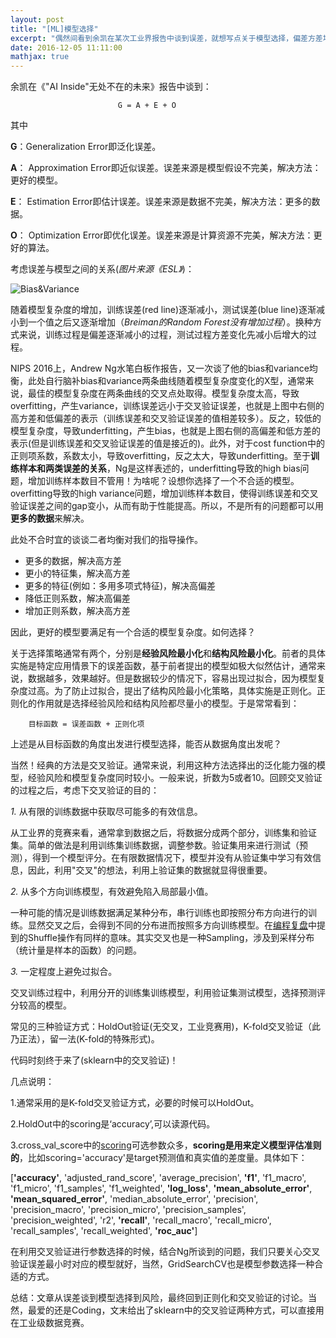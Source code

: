 ```yaml
---
layout: post
title: "[ML]模型选择"
excerpt: "偶然间看到余凯在某次工业界报告中谈到误差，就想写点关于模型选择，偏差方差均衡，交叉验证之类的东西。"
date: 2016-12-05 11:11:00
mathjax: true
---
```

<script type="text/javascript" src="http://cdn.mathjax.org/mathjax/latest/MathJax.js?config=default"></script>

余凯在《"AI Inside"无处不在的未来》报告中谈到：

                            G = A + E + O

其中

**G**：Generalization Error即泛化误差。

**A**： Approximation Error即近似误差。误差来源是模型假设不完美，解决方法：更好的模型。

**E**： Estimation Error即估计误差。误差来源是数据不完美，解决方法：更多的数据。

**O**： Optimization Error即优化误差。误差来源是计算资源不完美，解决方法：更好的算法。

考虑误差与模型之间的关系(_图片来源《ESL》_)：

![Bias&Variance](http://ww3.sinaimg.cn/mw690/aba7d18bgw1faguvucn98j20hk0db41m.jpg)

随着模型复杂度的增加，训练误差(red line)逐渐减小，测试误差(blue line)逐渐减小到一个值之后又逐渐增加（_Breiman的Random Forest没有增加过程_）。换种方式来说，训练过程是偏差逐渐减小的过程，测试过程方差变化先减小后增大的过程。

NIPS 2016上，Andrew Ng水笔白板作报告，又一次谈了他的bias和variance均衡，此处自行脑补bias和variance两条曲线随着模型复杂度变化的X型，通常来说，最佳的模型复杂度在两条曲线的交叉点处取得。模型复杂度太高，导致overfitting，产生variance，训练误差远小于交叉验证误差，也就是上图中右侧的高方差和低偏差的表示（训练误差和交叉验证误差的值相差较多）。反之，较低的模型复杂度，导致underfitting，产生bias，也就是上图右侧的高偏差和低方差的表示(但是训练误差和交叉验证误差的值是接近的)。此外，对于cost function中的正则项系数，系数太小，导致overfitting，反之太大，导致underfitting。至于**训练样本和两类误差的关系**，Ng是这样表述的，underfitting导致的high bias问题，增加训练样本数目不管用！为啥呢？设想你选择了一个不合适的模型。overfitting导致的high variance问题，增加训练样本数目，使得训练误差和交叉验证误差之间的gap变小，从而有助于性能提高。所以，不是所有的问题都可以用**更多的数据**来解决。

此处不合时宜的谈谈二者均衡对我们的指导操作。

* 更多的数据，解决高方差
* 更小的特征集，解决高方差
* 更多的特征(例如：多用多项式特征)，解决高偏差
* 降低正则系数，解决高偏差
* 增加正则系数，解决高方差

因此，更好的模型要满足有一个合适的模型复杂度。如何选择？

关于选择策略通常有两个，分别是**经验风险最小化**和**结构风险最小化**。前者的具体实施是特定应用情景下的误差函数，基于前者提出的模型如极大似然估计，通常来说，数据越多，效果越好。但是数据较少的情况下，容易出现过拟合，因为模型复杂度过高。为了防止过拟合，提出了结构风险最小化策略，具体实施是正则化。正则化的作用就是选择经验风险和结构风险都尽量小的模型。于是常常看到：

        目标函数 = 误差函数 + 正则化项

上述是从目标函数的角度出发进行模型选择，能否从数据角度出发呢？

当然！经典的方法是交叉验证。通常来说，利用这种方法选择出的泛化能力强的模型，经验风险和模型复杂度同时较小。一般来说，折数为5或者10。回顾交叉验证的过程之后，考虑下交叉验证的目的：

*1.* 从有限的训练数据中获取尽可能多的有效信息。

从工业界的竞赛来看，通常拿到数据之后，将数据分成两个部分，训练集和验证集。简单的做法是利用训练集训练数据，调整参数。验证集用来进行测试（预测），得到一个模型评分。在有限数据情况下，模型并没有从验证集中学习有效信息，因此，利用"交叉"的想法，利用上验证集的数据就显得很重要。

*2.* 从多个方向训练模型，有效避免陷入局部最小值。

一种可能的情况是训练数据满足某种分布，串行训练也即按照分布方向进行的训练。显然交叉之后，会得到不同的分布进而按照多方向训练模型。在[编程复盘](https://zhpmatrix.github.io/2016/12/04/coding-tricks/)中提到的Shuffle操作有同样的意味。其实交叉也是一种Sampling，涉及到采样分布（统计量是样本的函数）的问题。

*3.* 一定程度上避免过拟合。

交叉训练过程中，利用分开的训练集训练模型，利用验证集测试模型，选择预测评分较高的模型。

常见的三种验证方式：HoldOut验证(无交叉，工业竞赛用)，K-fold交叉验证（此乃正法），留一法(K-fold的特殊形式)。

代码时刻终于来了(sklearn中的交叉验证)！

<script src="https://gist.github.com/zhpmatrix/0858ea5a4ba3182597938ead60d49174.js"></script>

几点说明：

1.通常采用的是K-fold交叉验证方式，必要的时候可以HoldOut。

2.HoldOut中的scoring是‘accuracy’,可以读源代码。

3.cross_val_score中的[scoring](http://scikit-learn.org/stable/modules/model_evaluation.html#scoring-parameter)可选参数众多，**scoring是用来定义模型评估准则的**，比如scoring='accuracy'是target预测值和真实值的差度量。具体如下：

[**'accuracy'**, 'adjusted_rand_score', 'average_precision', **'f1'**, 'f1_macro', 'f1_micro', 'f1_samples', 'f1_weighted', **'log_loss'**, **'mean_absolute_error'**, **'mean_squared_error'**, 'median_absolute_error', 'precision', 'precision_macro', 'precision_micro', 'precision_samples', 'precision_weighted', 'r2', **'recall'**, 'recall_macro', 'recall_micro', 'recall_samples', 'recall_weighted', **'roc_auc'**]

在利用交叉验证进行参数选择的时候，结合Ng所谈到的问题，我们只要关心交叉验证误差最小时对应的模型就好，当然，GridSearchCV也是模型参数选择一种合适的方式。

总结：文章从误差谈到模型选择到风险，最终回到正则化和交叉验证的讨论。当然，最爱的还是Coding，文末给出了sklearn中的交叉验证两种方式，可以直接用在工业级数据竞赛。





